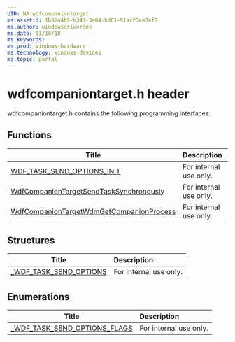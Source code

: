 ```yaml
---
UID: NA:wdfcompaniontarget
ms.assetid: 1b9244b9-b343-3a04-bd61-91ac23ea3ef8
ms.author: windowsdriverdev
ms.date: 01/18/18
ms.keywords: 
ms.prod: windows-hardware
ms.technology: windows-devices
ms.topic: portal
---
```


# wdfcompaniontarget.h header



wdfcompaniontarget.h contains the following programming interfaces:





## Functions
| Title | Description |
| ---- |:---- |
| [WDF_TASK_SEND_OPTIONS_INIT](nf-wdfcompaniontarget-wdf_task_send_options_init.md) | For internal use only. |
| [WdfCompanionTargetSendTaskSynchronously](nf-wdfcompaniontarget-wdfcompaniontargetsendtasksynchronously.md) | For internal use only. |
| [WdfCompanionTargetWdmGetCompanionProcess](nf-wdfcompaniontarget-wdfcompaniontargetwdmgetcompanionprocess.md) | For internal use only. |



## Structures
| Title | Description |
| ---- |:---- |
| [_WDF_TASK_SEND_OPTIONS](ns-wdfcompaniontarget-_wdf_task_send_options.md) | For internal use only. |


## Enumerations
| Title | Description |
| ---- |:---- |
| [_WDF_TASK_SEND_OPTIONS_FLAGS](ne-wdfcompaniontarget-_wdf_task_send_options_flags.md) | For internal use only. |